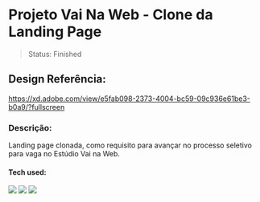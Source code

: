 # Projeto Vai Na Web - Clone da Landing Page

>Status: Finished

## Design Referência:

https://xd.adobe.com/view/e5fab098-2373-4004-bc59-09c936e61be3-b0a9/?fullscreen

### Descrição:

Landing page clonada, como requisito para avançar no processo seletivo para vaga no Estúdio Vai na Web.

#### Tech used: 

<img src= "https://img.shields.io/badge/React-20232A?style=for-the-badge&logo=react&logoColor=61DAFB"/>
<img src= "https://img.shields.io/badge/styled--components-DB7093?style=for-the-badge&logo=styled-components&logoColor=white"/>
<img src= "https://img.shields.io/badge/CSS-239120?&style=for-the-badge&logo=css3&logoColor=white"/>

